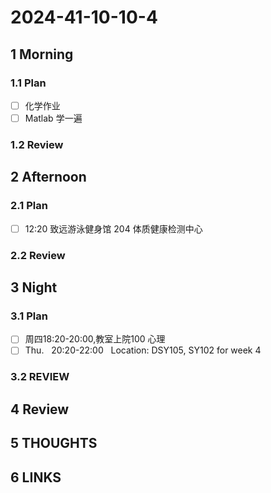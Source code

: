 # 2024-41-10-10-4

## 1 Morning

### 1.1 Plan

- [ ] 化学作业
- [ ] Matlab 学一遍

### 1.2 Review

## 2 Afternoon

### 2.1 Plan

- [ ] 12:20 致远游泳健身馆 204 体质健康检测中心

### 2.2 Review

## 3 Night

### 3.1 Plan

- [ ] 周四18:20-20:00,教室上院100 心理
- [ ] Thu.   20:20-22:00   Location: DSY105, SY102 for week 4

### 3.2 REVIEW

## 4 Review

## 5 THOUGHTS

## 6 LINKS
